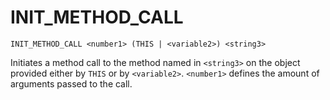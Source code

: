 # INIT_METHOD_CALL

```
INIT_METHOD_CALL <number1> (THIS | <variable2>) <string3>
```

Initiates a method call to the method named in `<string3>` on the object provided either by `THIS` or by `<variable2>`.
`<number1>` defines the amount of arguments passed to the call.
